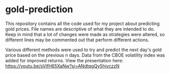 # gold-prediction

This repository contains all the code used for my project about predicting gold prices. File names are descriptive of what they are intended to do. Keep in mind that a lot of changes were made as strategies were altered, so different lines may be commented out that perform different actions.

Various different methods were used to try and predict the next day's gold price based on the previous n days. Data from the CBOE volatility index was added for improved returns. View the presentation here: https://youtu.be/sVifH65XaNw?si=ANdtqgQy5hjvczzN
